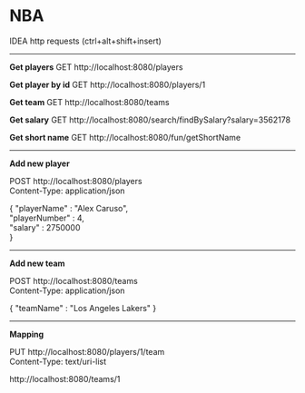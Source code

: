 # NBA

IDEA http requests (ctrl+alt+shift+insert) </br>
***

<b>Get players</b>
GET http://localhost:8080/players </br>

<b>Get player by id</b>
GET http://localhost:8080/players/1 </br>

<b>Get team</b>
GET http://localhost:8080/teams </br>

<b>Get salary</b>
GET http://localhost:8080/search/findBySalary?salary=3562178 </br>

<b>Get short name</b>
GET http://localhost:8080/fun/getShortName </br>
***

<b>Add new player</b>

POST http://localhost:8080/players </br>
Content-Type: application/json

{
  "playerName" : "Alex Caruso", </br>
  "playerNumber" : 4, </br>
  "salary" : 2750000	
}
***

<b>Add new team</b>

POST http://localhost:8080/teams </br>
Content-Type: application/json

{
"teamName" : "Los Angeles Lakers"
}
***

<b>Mapping</b>

PUT http://localhost:8080/players/1/team </br>
Content-Type: text/uri-list

http://localhost:8080/teams/1

